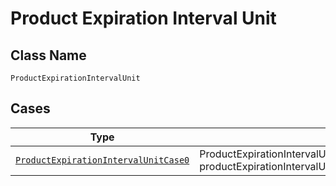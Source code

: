 
# Product Expiration Interval Unit

## Class Name

`ProductExpirationIntervalUnit`

## Cases

| Type | Factory Method |
|  --- | --- |
| [`ProductExpirationIntervalUnitCase0`](../../../doc/models/containers/product-expiration-interval-unit-case-0.md) | ProductExpirationIntervalUnit.fromProductExpirationIntervalUnitCase0(ProductExpirationIntervalUnitCase0 productExpirationIntervalUnitCase0) |


